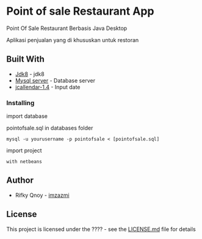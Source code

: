 # Point of sale Restaurant App
Point Of Sale Restaurant Berbasis Java Desktop 

Aplikasi penjualan yang di khususkan untuk restoran


## Built With
* [Jdk8](https://www.oracle.com/technetwork/java/javase/downloads/jdk8-downloads-2133151.html) - jdk8
* [Mysql server](https://dev.mysql.com/downloads/mysql/) - Database server
* [jcallendar-1.4](https://toedter.com/jcalendar/) - Input date



### Installing

import database

pointofsale.sql in databases folder
```
mysql -u yourusername -p pointofsale < [pointofsale.sql]
```

import project 

```
with netbeans
```

## Author
* Rifky Qnoy - [imzazmi](https://imzazmi.com)

## License

This project is licensed under the ???? - see the [LICENSE.md](LICENSE.md) file for details



